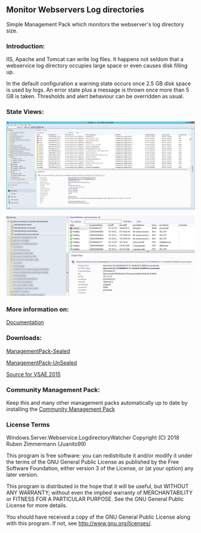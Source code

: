 ## Monitor Webservers Log directories

Simple Management Pack which monitors the webserver's log directory size.


### Introduction:
IIS, Apache and Tomcat can write log files. It happens not seldom that a webservice log directory occupies large space or even causes disk filling up.

In the default configuration a warning state occurs once 2.5 GB disk space is used by logs. An error state plus a message is thrown once more than 5 GB is taken.
Thresholds and alert behaviour can be overridden as usual.



### State Views:
![StateView_WebSites](https://raw.githubusercontent.com/Juanito99/Windows.Server.Webservice.LogdirectoryWatcher/master/PicturesForGitWebSite/WebSites.png)

![StateView_Connection](https://raw.githubusercontent.com/Juanito99/Network.Windows.Computer.NetstatWatcher/master/PicturesForGitWebSite/stateview%20showing%20tcpConnections.png)


### More information on:
[Documentation](https://github.com/Juanito99/Network.Windows.Computer.NetstatWatcher/blob/master/Documentation/Monitor%20any%20network-connection%20or%20listening%20port%20with%20SCOM%20-%20Git.pdf)


### Downloads:
[ManagementPack-Sealed](https://github.com/Juanito99/Network.Windows.Computer.NetstatWatcher/blob/master/Network.Windows.Computer.NetstatWatcher/Network.Windows.Computer.NetstatWatcher/bin/Release/Network.Windows.Computer.NetstatWatcher.mpb) 

[ManagementPack-UnSealed](https://github.com/Juanito99/Network.Windows.Computer.NetstatWatcher/blob/master/Network.Windows.Computer.NetstatWatcher/Network.Windows.Computer.NetstatWatcher/bin/Debug/Network.Windows.Computer.NetstatWatcher.mpb) 

[Source for VSAE 2015](https://github.com/Juanito99/Network.Windows.Computer.NetstatWatcher/tree/master/Network.Windows.Computer.NetstatWatcher/Network.Windows.Computer.NetstatWatcher)



### Community Management Pack:
Keep this and many other management packs automatically up to date by installing the [Community Management Pack](https://squaredup.com/landing-pages/the-scom-community-mp-catalog)




### License Terms

Windows.Server.Webservice.LogdirectoryWatcher
Copyright (C) 2018 Ruben Zimmermann (Juanito99)

This program is free software: you can redistribute it and/or modify
it under the terms of the GNU General Public License as published by
the Free Software Foundation, either version 3 of the License, or
(at your option) any later version.

This program is distributed in the hope that it will be useful,
but WITHOUT ANY WARRANTY; without even the implied warranty of
MERCHANTABILITY or FITNESS FOR A PARTICULAR PURPOSE.  See the
GNU General Public License for more details.

You should have received a copy of the GNU General Public License
along with this program.  If not, see <http://www.gnu.org/licenses/>.